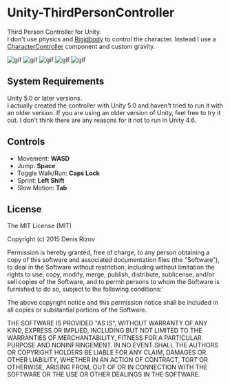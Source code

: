 # Unity-ThirdPersonController

Third Person Controller for Unity. </br>
I don't use physics and <a href="http://docs.unity3d.com/ScriptReference/Rigidbody.html">Rigidbody</a> to control the character. Instead I use a <a href="http://docs.unity3d.com/Manual/class-CharacterController.html">CharacterController</a> component and custom gravity.

![gif](https://38.media.tumblr.com/4ebc3043e562cf533abfa0334767fcf6/tumblr_nuq9m2ccV21uf0epoo1_400.gif)
![gif](https://33.media.tumblr.com/2a03084df33025081e073684311c2553/tumblr_nuqahdQ8Sj1uf0epoo1_400.gif)
![gif](https://38.media.tumblr.com/8fdfbde5eb4ea89af6bd5348f4853814/tumblr_nuqaihte8p1uf0epoo1_400.gif)
![gif](https://33.media.tumblr.com/096295113f6b645b60d66af325e00d17/tumblr_nuqajqGkTh1uf0epoo1_400.gif)
![gif](https://33.media.tumblr.com/6bebcd8ec379de46b81335d4e7b74643/tumblr_nuqakhO5gt1uf0epoo1_400.gif)

## System Requirements

Unity 5.0 or later versions.<br />
I actually created the controller with Unity 5.0 and haven't tried to run it with an older version. If you are using an older version of Unity, feel free to try it out. I don't think there are any reasons for it not to run in Unity 4.6.

## Controls

- Movement: **WASD**
- Jump: **Space**
- Toggle Walk/Run: **Caps Lock**
- Sprint: **Left Shift**
- Slow Motion: **Tab**

## License

The MIT License (MIT)

Copyright (c) 2015 Denis Rizov

Permission is hereby granted, free of charge, to any person obtaining a copy
of this software and associated documentation files (the "Software"), to deal
in the Software without restriction, including without limitation the rights
to use, copy, modify, merge, publish, distribute, sublicense, and/or sell
copies of the Software, and to permit persons to whom the Software is
furnished to do so, subject to the following conditions:

The above copyright notice and this permission notice shall be included in all
copies or substantial portions of the Software.

THE SOFTWARE IS PROVIDED "AS IS", WITHOUT WARRANTY OF ANY KIND, EXPRESS OR
IMPLIED, INCLUDING BUT NOT LIMITED TO THE WARRANTIES OF MERCHANTABILITY,
FITNESS FOR A PARTICULAR PURPOSE AND NONINFRINGEMENT. IN NO EVENT SHALL THE
AUTHORS OR COPYRIGHT HOLDERS BE LIABLE FOR ANY CLAIM, DAMAGES OR OTHER
LIABILITY, WHETHER IN AN ACTION OF CONTRACT, TORT OR OTHERWISE, ARISING FROM,
OUT OF OR IN CONNECTION WITH THE SOFTWARE OR THE USE OR OTHER DEALINGS IN THE
SOFTWARE.
